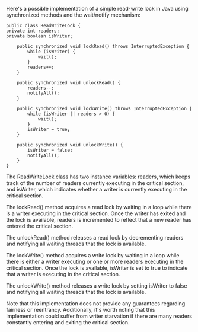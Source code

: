 Here's a possible implementation of a simple read-write lock in Java using synchronized methods and the wait/notify mechanism:

    public class ReadWriteLock {
    private int readers;
    private boolean isWriter;
    
        public synchronized void lockRead() throws InterruptedException {
            while (isWriter) {
                wait();
            }
            readers++;
        }
        
        public synchronized void unlockRead() {
            readers--;
            notifyAll();
        }
        
        public synchronized void lockWrite() throws InterruptedException {
            while (isWriter || readers > 0) {
                wait();
            }
            isWriter = true;
        }
        
        public synchronized void unlockWrite() {
            isWriter = false;
            notifyAll();
        }
    }

The ReadWriteLock class has two instance variables: readers, which keeps track of the number of readers currently executing in the critical section, and isWriter, which indicates whether a writer is currently executing in the critical section.

The lockRead() method acquires a read lock by waiting in a loop while there is a writer executing in the critical section. Once the writer has exited and the lock is available, readers is incremented to reflect that a new reader has entered the critical section.

The unlockRead() method releases a read lock by decrementing readers and notifying all waiting threads that the lock is available.

The lockWrite() method acquires a write lock by waiting in a loop while there is either a writer executing or one or more readers executing in the critical section. Once the lock is available, isWriter is set to true to indicate that a writer is executing in the critical section.

The unlockWrite() method releases a write lock by setting isWriter to false and notifying all waiting threads that the lock is available.

Note that this implementation does not provide any guarantees regarding fairness or reentrancy. Additionally, it's worth noting that this implementation could suffer from writer starvation if there are many readers constantly entering and exiting the critical section.
